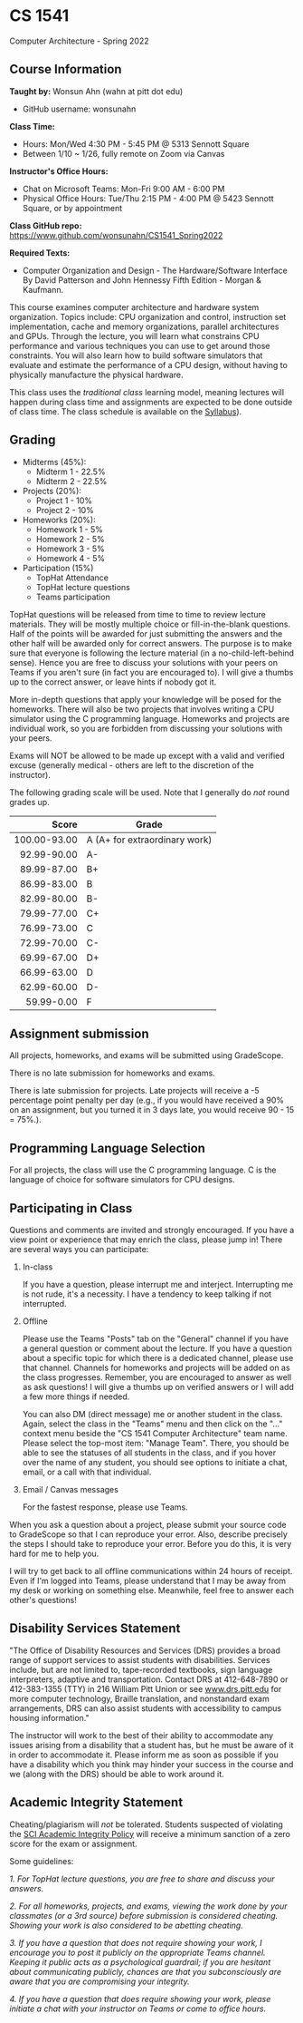# CS 1541
Computer Architecture - Spring 2022

## Course Information

**Taught by:** Wonsun Ahn (wahn at pitt dot edu)
  * GitHub username: wonsunahn

**Class Time:**

  * Hours: Mon/Wed 4:30 PM - 5:45 PM @ 5313 Sennott Square
  * Between 1/10 ~ 1/26, fully remote on Zoom via Canvas

**Instructor's Office Hours:**

  * Chat on Microsoft Teams: Mon-Fri 9:00 AM - 6:00 PM
  * Physical Office Hours: Tue/Thu 2:15 PM - 4:00 PM @ 5423 Sennott Square, or by appointment

**Class GitHub repo:** https://www.github.com/wonsunahn/CS1541_Spring2022

**Required Texts:**
* Computer Organization and Design - The Hardware/Software Interface
  By David Patterson and John Hennessy
  Fifth Edition - Morgan & Kaufmann.

This course examines computer architecture and hardware system organization.
Topics include: CPU organization and control, instruction set implementation,
cache and memory organizations, parallel architectures and GPUs.  Through the
lecture, you will learn what constrains CPU performance and various techniques
you can use to get around those constraints.  You will also learn how to build
software simulators that evaluate and estimate the performance of a CPU design,
without having to physically manufacture the physical hardware.

This class uses the _traditional class_ learning model, meaning lectures
will happen during class time and assignments are expected to be done
outside of class time.  The class schedule is available on the
[Syllabus](syllabus.md)).

## Grading

* Midterms (45%):
  * Midterm 1 - 22.5%
  * Midterm 2 - 22.5%
* Projects (20%):
  * Project 1 - 10%
  * Project 2 - 10%
* Homeworks (20%):
  * Homework 1 - 5%
  * Homework 2 - 5%
  * Homework 3 - 5%
  * Homework 4 - 5%
* Participation (15%)
  * TopHat Attendance
  * TopHat lecture questions
  * Teams participation

TopHat questions will be released from time to time to review lecture
materials.  They will be mostly multiple choice or fill-in-the-blank questions.
Half of the points will be awarded for just submitting the answers and the
other half will be awarded only for correct answers.  The purpose is to make
sure that everyone is following the lecture material (in a no-child-left-behind
sense).  Hence you are free to discuss your solutions with your peers on Teams
if you aren't sure (in fact you are encouraged to).  I will give a thumbs up to
the correct answer, or leave hints if nobody got it.

More in-depth questions that apply your knowledge will be posed for the
homeworks.  There will also be two projects that involves writing a CPU
simulator using the C programming language.  Homeworks and projects are
individual work, so you are forbidden from discussing your solutions with your
peers.

Exams will NOT be allowed to be made up except with a valid and verified excuse
(generally medical - others are left to the discretion of the instructor).

The following grading scale will be used.  Note that I generally do _not_ round
grades up.

Score  | Grade
-----: | ------------------------------
100.00-93.00 | A (A+ for extraordinary work)
92.99-90.00  | A-
89.99-87.00  | B+
86.99-83.00  | B
82.99-80.00  | B-
79.99-77.00  | C+
76.99-73.00  | C
72.99-70.00  | C-
69.99-67.00  | D+
66.99-63.00  | D
62.99-60.00  | D-
59.99-0.00   | F

## Assignment submission

All projects, homeworks, and exams will be submitted using GradeScope.

There is no late submission for homeworks and exams.

There is late submission for projects.  Late projects will receive a -5
percentage point penalty per day (e.g., if you would have received a 90% on an
assignment, but you turned it in 3 days late, you would receive 90 - 15 =
75%.).  

## Programming Language Selection

For all projects, the class will use the C programming language.  C is the
language of choice for software simulators for CPU designs.

## Participating in Class

Questions and comments are invited and strongly encouraged.  If you have a view
point or experience that may enrich the class, please jump in!  There are
several ways you can participate:

1. In-class

    If you have a question, please interrupt me and interject.  Interrupting
me is not rude, it's a necessity.  I have a tendency to keep talking if not
interrupted.

2. Offline

    Please use the Teams "Posts" tab on the "General" channel if you have a
general question or comment about the lecture.  If you have a question about a
specific topic for which there is a dedicated channel, please use that channel.
Channels for homeworks and projects will be added on as the class progresses.
Remember, you are encouraged to answer as well as ask questions!  I will give a
thumbs up on verified answers or I will add a few more things if needed.

    You can also DM (direct message) me or another student in the class.
Again, select the class in the "Teams" menu and then click on the "..." context
menu beside the "CS 1541 Computer Architecture" team name.  Please select the
top-most item: "Manage Team".  There, you should be able to see the statuses of
all students in the class, and if you hover over the name of any student, you
should see options to initiate a chat, email, or a call with that individual.

3. Email / Canvas messages

    For the fastest response, please use Teams.

When you ask a question about a project, please submit your source code to
GradeScope so that I can reproduce your error.  Also, describe precisely the
steps I should take to reproduce your error.  Before you do this, it is very
hard for me to help you.

I will try to get back to all offline communications within 24 hours of
receipt.  Even if I'm logged into Teams, please understand that I may be away
from my desk or working on something else.  Meanwhile, feel free to answer each
other's questions!

## Disability Services Statement

"The Office of Disability Resources and Services (DRS) provides a broad range
of support services to assist students with disabilities. Services include, but
are not limited to, tape-recorded textbooks, sign language interpreters,
adaptive and transportation. Contact DRS at 412-648-7890 or 412-383-1355 (TTY)
in 216 William Pitt Union or see www.drs.pitt.edu for more computer technology,
Braille translation, and nonstandard exam arrangements, DRS can also assist
students with accessibility to campus housing information."

The instructor will work to the best of their ability to accommodate any issues
arising from a disability that a student has, but he must be aware of it in
order to accommodate it.  Please inform me as soon as possible if you have a
disability which you think may hinder your success in the course and we (along
with the DRS) should be able to work around it.

## Academic Integrity Statement

Cheating/plagiarism will _not_ be tolerated. Students suspected of violating
the [SCI Academic Integrity
Policy](https://www.sci.pitt.edu/student-resources/policies/academic-integrity-policy)
will receive a minimum sanction of a zero score for the exam or assignment.

Some guidelines:

_1. For TopHat lecture questions, you are free to share and discuss your answers._

_2. For all homeworks, projects, and exams, viewing the work done by your
classmates (or a 3rd source) before submission is considered cheating.  Showing
your work is also considered to be abetting cheating._ 

_3. If you have a question that does not require showing your work, I encourage
you to post it publicly on the appropriate Teams channel.  Keeping it public
acts as a psychological guardrail; if you are hesitant about communicating
publicly, chances are that you subconsciously are aware that you are
compromising your integrity._

_4. If you have a question that does require showing your work, please initiate
a chat with your instructor on Teams or come to office hours._
